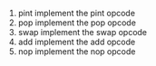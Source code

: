 
1. pint		implement the pint opcode
2. pop		implement the pop opcode
3. swap		implement the swap opcode
4. add		implement the add opcode
5. nop		implement the nop opcode		
